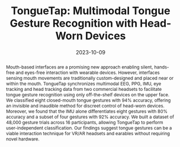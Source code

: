 ---
title: "TongueTap: Multimodal Tongue Gesture Recognition with Head-Worn Devices"
teaser: "/images/tonguetap.png"
date: "2023-10-09"
collection: publications
authors: "<b>Tan Gemicioglu</b>, R. Michael Winters, Yu-te Wang, Thomas M. Gable, Ivan J. Tashev"
venue: "International Conference on Multimodal Interaction (ICMI'23)"
abstract: "Mouth-based interfaces are a promising new approach enabling silent, hands-free and eyes-free interaction with wearable devices. However, interfaces sensing mouth movements are traditionally custom-designed and placed near or within the mouth. TongueTap synchronizes multimodal EEG, PPG, IMU, eye tracking and head tracking data from two commercial headsets to facilitate tongue gesture recognition using only off-the-shelf devices on the upper face. We classified eight closed-mouth tongue gestures with 94% accuracy, offering an invisible and inaudible method for discreet control of head-worn devices. Moreover, we found that the IMU alone differentiates eight gestures with 80% accuracy and a subset of four gestures with 92% accuracy. We built a dataset of 48,000 gesture trials across 16 participants, allowing TongueTap to perform user-independent classification. Our findings suggest tongue gestures can be a viable interaction technique for VR/AR headsets and earables without requiring novel hardware."
link: "/files/papers/TongueTap_ICMI_2023.pdf"
tags: [poster, sensing, subtle-interaction, gesture]
links:
- [doi, doi, https://doi.org/10.1145/3577190.3614120]
- [paper, pdf, /files/papers/TongueTap_ICMI_2023.pdf]
- [dataset, code, https://zenodo.org/record/8247217]
---